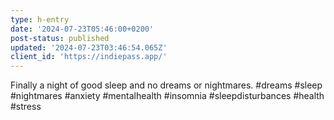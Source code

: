 ```yaml
---
type: h-entry
date: '2024-07-23T05:46:00+0200'
post-status: published
updated: '2024-07-23T03:46:54.065Z'
client_id: 'https://indiepass.app/'
---
```

Finally a night of good sleep and no dreams or nightmares. 
#dreams #sleep #nightmares #anxiety #mentalhealth #insomnia #sleepdisturbances #health #stress
